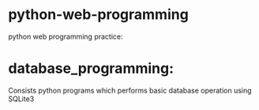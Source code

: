 # python-web-programming
python web programming practice:

database_programming:
===========================
Consists python programs which performs basic
database operation using SQLite3
